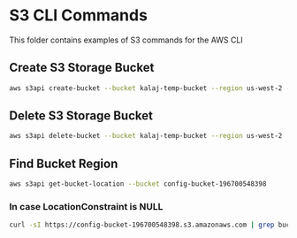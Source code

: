 # S3 CLI Commands

This folder contains examples of S3 commands for the AWS CLI

## Create S3 Storage Bucket

```bash
aws s3api create-bucket --bucket kalaj-temp-bucket --region us-west-2 --create-bucket-configuration LocationConstraint=us-west-2
```

## Delete S3 Storage Bucket

```bash
aws s3api delete-bucket --bucket kalaj-temp-bucket --region us-west-2
```


## Find Bucket Region

```bash
aws s3api get-bucket-location --bucket config-bucket-196700548398
```


### In case LocationConstraint is NULL
```bash
curl -sI https://config-bucket-196700548398.s3.amazonaws.com | grep bucket-regio
```